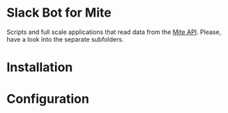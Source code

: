# Slack Bot for Mite

Scripts and full scale applications that read data from the [Mite API](https://mite.yo.lk/api/index.html). 
Please, have a look into the separate subfolders.

# Installation

# Configuration


